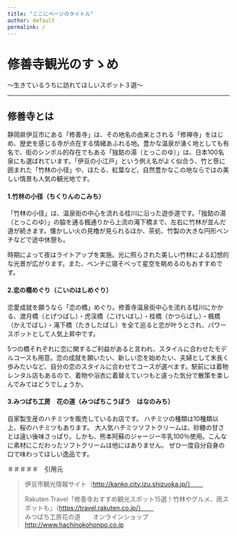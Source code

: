 ```yaml
---
title: "ここにページのタイトル"
author: default
permalink: /
---
```


# 修善寺観光のすゝめ

〜生きているうちに訪れてほしいスポット３選〜



---


## 修善寺とは　　
静岡県伊豆市にある「修善寺」は、その地名の由来とされる「修禅寺」をはじめ、歴史を感じる寺が点在する情緒あふれる地。豊かな温泉が湧く地としても有名で、街のシンボル的存在でもある「独鈷の湯（とっこのゆ）」は、日本100名泉にも選ばれています。「伊豆の小江戸」という例え名がよく似合う、竹と笹に囲まれた「竹林の小径」や、ほたる、紅葉など、自然豊かなこの地ならではの美しい情景も人気の観光地です。　　

#### 1.竹林の小径（ちくりんのこみち）
「竹林の小径」は、温泉街の中心を流れる桂川に沿った遊歩道です。「独鈷の湯（とっこのゆ）」の脇を通る楓通りから上流の滝下橋まで、左右に竹林が並んだ道が続きます。懐かしい火の見櫓が見られるほか、茶処、竹製の大きな円形ベンチなどで途中休憩も。

時期によって夜はライトアップを実施。光に照らされた美しい竹林による幻想的な光景が広がります。また、ベンチに寝そべって星空を眺めるのもおすすめです。

#### 2.恋の橋めぐり（こいのはしめぐり）
恋愛成就を願うなら「恋の橋」めぐり。修善寺温泉街中心を流れる桂川にかかる、渡月橋（とげつばし）・虎渓橋（こけいばし）・桂橋（かつらばし）・楓橋（かえでばし）・滝下橋（たきしたばし）を全て巡ると恋が叶うとされ、パワースポットとして人気上昇中です。

5つの橋それぞれに恋に関するご利益があると言われ、スタイルに合わせたモデルコースも用意。恋の成就を願いたい、新しい恋を始めたい、夫婦として末長く歩みたいなど、自分の恋のスタイルに合わせてコースが選べます。駅前には着物レンタル店もあるので、着物や浴衣に着替えていつもと違った気分で散策を楽しんでみてはどうでしょうか。

#### 3.みつばち工房　花の道（みつばちこうぼう　はなのみち）
自家製生産のハチミツを販売しているお店です。
ハチミツの種類は10種類以上、桜のハチミツもあります。
大人気ハチミツソフトクリームは、砂糖の甘さとは違い後味さっぱり。しかも、熊本阿蘇のジャージー牛乳100％使用。こんなに素材にこだわったソフトクリームは他にはありません。
ぜひ一度自分自身の口で味わってほしい逸品です。


＃＃＃＃＃　引用元
>伊豆市観光情報サイト（http://kanko.city.izu.shizuoka.jp/）　　
> 
>Rakuten Travel「修善寺おすすめ観光スポット15選！竹林やグルメ、雨スポットも」（https://travel.rakuten.co.jp/）　　
>　　　　　　　　　　　　　　　　　　　　　　　　　　　　　　　　　　　　　　　　　　　　　　
>みつばち工房花の道　　オンラインショップ　　http://www.hachinokohonpo.co.jp





